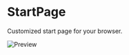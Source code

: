# StartPage
Customized start page for your browser.

![Preview](https://user-images.githubusercontent.com/89016694/194072134-f6a826ab-76f9-445f-9564-bfb076055a60.jpg)
